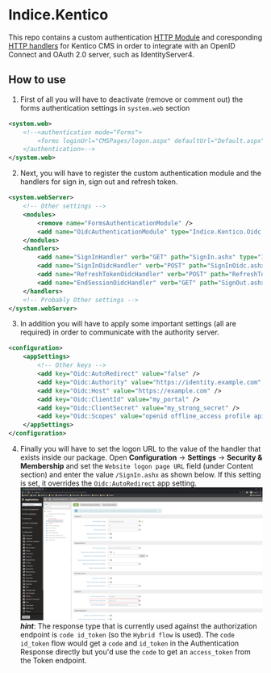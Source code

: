 # Indice.Kentico

This repo contains a custom authentication [HTTP Module](https://docs.microsoft.com/en-us/dotnet/api/system.web.ihttpmodule) and coresponding [HTTP handlers](https://docs.microsoft.com/en-us/dotnet/api/system.web.ihttphandler) for Kentico CMS in order to integrate with an OpenID Connect and OAuth 2.0 server, such as IdentityServer4.

## How to use

1. First of all you will have to deactivate (remove or comment out) the forms authentication settings in `system.web` section

```xml
<system.web>
    <!--<authentication mode="Forms">
        <forms loginUrl="CMSPages/logon.aspx" defaultUrl="Default.aspx" name=".ASPXFORMSAUTH" timeout="4320" slidingExpiration="false" />
    </authentication>-->
</system.web>
```

2. Next, you will have to register the custom authentication module and the handlers for sign in, sign out and refresh token.

```xml
<system.webServer>
    <!-- Other settings -->
    <modules>
        <remove name="FormsAuthenticationModule" />
        <add name="OidcAuthenticationModule" type="Indice.Kentico.Oidc.OidcAuthenticationModule" />
    </modules>
    <handlers>
        <add name="SignInHandler" verb="GET" path="SignIn.ashx" type="Indice.Kentico.Oidc.SignInHandler, Indice.Kentico.Oidc" />
        <add name="SignInOidcHandler" verb="POST" path="SignInOidc.ashx" type="Indice.Kentico.Oidc.SignInOidcHandler, Indice.Kentico.Oidc" />
        <add name="RefreshTokenOidcHandler" verb="POST" path="RefreshTokenOidc.ashx" type="Indice.Kentico.Oidc.RefreshTokenOidcHandler, Indice.Kentico.Oidc" />
        <add name="EndSessionOidcHandler" verb="GET" path="SignOut.ashx" type="Indice.Kentico.Oidc.EndSessionOidcHandler, Indice.Kentico.Oidc" />
    </handlers>
    <!-- Probably Other settings -->
</system.webServer>
```

3. In addition you will have to apply some important settings (all are required) in order to communicate with the authority server.

```xml
<configuration>
    <appSettings>
        <!-- Other keys -->
        <add key="Oidc:AutoRedirect" value="false" />
        <add key="Oidc:Authority" value="https://identity.example.com" />
        <add key="Oidc:Host" value="https://example.com" />
        <add key="Oidc:ClientId" value="my_portal" />
        <add key="Oidc:ClientSecret" value="my_strong_secret" />
        <add key="Oidc:Scopes" value="openid offline_access profile api1 api2" />
    </appSettings>
</configuration>
```

4. Finally you will have to set the logon URL to the value of the handler that exists inside our package. 
Open **Configuration** -> **Settings** -> **Security & Membership** and set the `Website logon page URL` field 
(under Content section) and enter the value `/SignIn.ashx` as shown below. If this setting is set, it overrides the `Oidc:AutoRedirect` app setting.
![Add setting](misc/assets/setting.png "Add setting")
***hint***: The response type that is currently used against the authorization endpoint is `code id_token` (so the `Hybrid flow` is used). The `code id_token` flow would get a `code` and `id_token` in the Authentication Response directly but you'd use the `code` to get an `access_token` from the Token endpoint.
